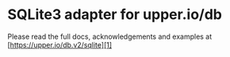 # SQLite3 adapter for upper.io/db

Please read the full docs, acknowledgements and examples at
[https://upper.io/db.v2/sqlite][1]

[1]: https://upper.io/db.v2/sqlite
